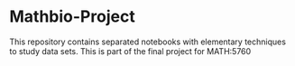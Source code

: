 # Mathbio-Project
This repository contains separated notebooks with elementary techniques to study data sets. This is part of the final project for MATH:5760
